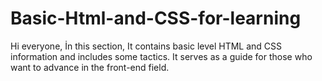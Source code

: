 # Basic-Html-and-CSS-for-learning
Hi everyone,
İn this section,
It contains basic level HTML and CSS information and includes some tactics. It serves as a guide for those who want to advance in the front-end field.
